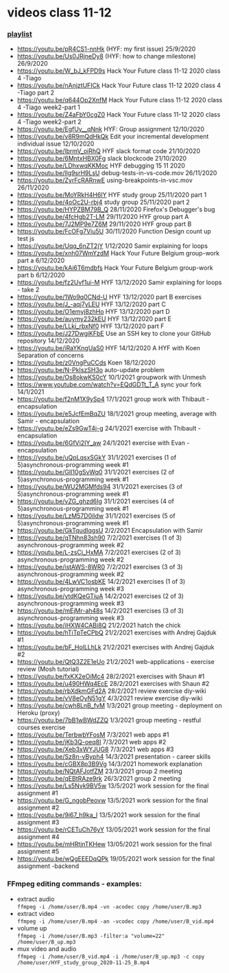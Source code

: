 # videos class 11-12

### [playlist](https://www.youtube.com/playlist?list=PLlDk-vkPxtou53r-oNn5nCTmQJh2ArG0P)

- https://youtu.be/pR4CS1-nnHk (HYF: my first issue) 25/9/2020
- https://youtu.be/Us0JRjneDy8 (HYF: how to change milestone) 26/9/2020
- https://youtu.be/W_bJ_kFPD9s Hack Your Future class 11-12 2020 class 4 -Tiago
- https://youtu.be/nAnjztUFICk  Hack Your Future class 11-12 2020 class 4 -Tiago part 2
- https://youtu.be/q644Op2XnfM Hack Your Future class 11-12 2020 class 4 -Tiago week2-part 1
- https://youtu.be/Z4aFbY0cgZ0 Hack Your Future class 11-12 2020 class 4 -Tiago week2-part 2
- https://youtu.be/EgfUy__qNnk HYF: Group assignment 12/10/2020
- https://youtu.be/v8R9mQdHkQk  Edit your incremental development individual issue 12/10/2020
- https://youtu.be/lbrmV_oiRhQ HYF slack format code 21/10/2020
- https://youtu.be/6MntxHBX0Fg slack blockcode  21/10/2020
- https://youtu.be/LDhxwqKKMoc HYF debugging 15 11 2020
- https://youtu.be/llg9srH9LsU  debug-tests-in-vs-code.mov 26/11/2020
- https://youtu.be/ZyrFcRARnwE  using-breakpoints-in-vsc.mov 26/11/2020
- https://youtu.be/MoYRkH4H6IY HYF study group 25/11/2020 part 1
- https://youtu.be/4oOc2U-rbj4 study group 25/11/2020 part 2
- https://youtu.be/HYPZBM79B_Q 28/11/2020 Firefox's Debugger's bug
- https://youtu.be/4fcHgb2T-LM 29/11/2020 HYF group part A
- https://youtu.be/7J2MP9e7Z6M 29/11/2020 HYF group part B
- https://youtu.be/FcOFg7Viu5U 30/11/2020 Function Design count up test js
- https://youtu.be/Uqq_6nZT2jY 1/12/2020  Samir explaining for loops
- https://youtu.be/xnh07WmYzdM Hack Your Future Belgium group-work part a 6/12/2020
- https://youtu.be/kAi6T6mdbfs Hack Your Future Belgium group-work part b 6/12/2020
- https://youtu.be/fz2Uvf1ui-M HYF 13/12/2020 Samir explaining for loops - take 2
- https://youtu.be/1Wo9q0CNd-U  HYF 13/12/2020 part B exercises
- https://youtu.be/J_-aqj7yLEU HYF 13/12/2020 part C 
- https://youtu.be/O1emyj8zhHo HYF 13/12/2020 part D
- https://youtu.be/auymy232kEU HYF 13/12/2020 part E
- https://youtu.be/LLki_rbxNf0 HYF 13/12/2020 part F
- https://youtu.be/J27DwgiKFbE Use an SSH key to clone your GitHub repository 14/12/2020
- https://youtu.be/iRaYKngUaS0 HYF 14/12/2020 A HYF with Koen  Separation of concerns
- https://youtu.be/z0VngPuCCds Koen 18/12/2020
- https://youtu.be/N-PkIszSH3o auto-update problem
- https://youtu.be/Os8okwKS0cY 10/1/2021  groupwork with Unmesh
- https://www.youtube.com/watch?v=EQdGDTt_T_A sync your fork 14/1/2021
- https://youtu.be/f2nM1X9ySp4 17/1/2021 group work with Thibault - encapsulation
- https://youtu.be/e5JcfEmBqZU 18/1/2021 group meeting, average with Samir - encapsulation
- https://youtu.be/eZs9GwT4j-g 24/1/2021 exercise with Thibault - encapsulation
- https://youtu.be/6GfVi2IY_aw 24/1/2021 exercise with Evan - encapsulation
- https://youtu.be/uQpLqsxSGkY 31/1/2021 exercises (1 of 5)asynchronous-programming week #1
- https://youtu.be/GlI10gSvWq0 31/1/2021 exercises (2 of 5)asynchronous-programming week #1
- https://youtu.be/WU2MGMfds94 31/1/2021 exercises (3 of 5)asynchronous-programming week #1
- https://youtu.be/vZG_ghzd6Ig 31/1/2021 exercises (4 of 5)asynchronous-programming week #1 
- https://youtu.be/LzM57D0iIdw 31/1/2021 exercises (5 of 5)asynchronous-programming week #1
- https://youtu.be/GkTqudIqgsU 2/2/2021 Encapsulation with Samir
- https://youtu.be/qTNhn83sh90 7/2/2021 exercises (1 of 3) asynchronous-programming week #2  
- https://youtu.be/L-zsCj_HxMA 7/2/2021 exercises (2 of 3) asynchronous-programming week #2
- https://youtu.be/istAWS-8WR0 7/2/2021 exercises (3 of 3) asynchronous-programming week #2
- https://youtu.be/4LwVC1osbKE 14/2/2021 exercises (1 of 3) asynchronous-programming week #3
- https://youtu.be/ytdKQeGTiuA 14/2/2021 exercises (2 of 3) asynchronous-programming week #3
- https://youtu.be/mEjMr-ah48s 14/2/2021 exercises (3 of 3) asynchronous-programming week #3
- https://youtu.be/iHXW4CABi8Q 21/2/2021 hatch the chick
- https://youtu.be/hTiTpTeCPbQ 21/2/2021 exercises with Andrej Gajduk #1
- https://youtu.be/bF_HolLLhLk 21/2/2021 exercises with Andrej Gajduk #2
- https://youtu.be/QtQ3Z2E1eUo 21/2/2021 web-applications - exercise review (Mosh tutorial)
- https://youtu.be/fxKX2eOiMc4 28/2/2021 exercises with Shaun #1
- https://youtu.be/u490HWq4EcE 28/2/2021 exercises with Shaun #2
- https://youtu.be/rbXdkmGFd2A 28/2/2021 review exercise diy-wiki
- https://youtu.be/vV8eOyN51gY 4/3/2021 review exercise diy-wiki
- https://youtu.be/cwh8LnB_fvM 1/3/2021 group meeting - deployment on Heroku (proxy)
- https://youtu.be/7bB1wBWdZZQ 1/3/2021 group meeting - restful courses exercise
- https://youtu.be/TerbwbYFosM 7/3/2021 web apps #1
- https://youtu.be/jKb3Q-oeq8I 7/3/2021 web apps #2
- https://youtu.be/Xeb3xWYJUG8 7/3/2021 web apps #3
- https://youtu.be/Sz8n-vByph4 14/3/2021 presentation - career skills
- https://youtu.be/cGBX8p3B9Vg 14/3/2021 homework explanation
- https://youtu.be/NQtAFJotfZM 23/3/2021 group 2 meeting
- https://youtu.be/qEBtRAze9rk 26/3/2021 group 2 meeting
- https://youtu.be/Ls5Nvk9BV5w 13/5/2021 work session for the final assignment #1
- https://youtu.be/G_ngobPeovw 13/5/2021 work session for the final assignment #2
- https://youtu.be/9i67_h9ka_I 13/5/2021 work session for the final assignment #3
- https://youtu.be/rCETuCh76yY 13/05/2021 work session for the final assignment #4
- https://youtu.be/mHRtjnTKHew 13/05/2021 work session for the final assignment #5
- https://youtu.be/wQgEEEDqQPk 19/05/2021 work session for the final assignment -backend

### FFmpeg editing commands - examples:

- extract audio    
`ffmpeg -i /home/user/B.mp4 -vn -acodec copy /home/user/B.mp3`
- extract video    
`ffmpeg -i /home/user/B.mp4 -an -vcodec copy /home/user/B_vid.mp4`
- volume up    
`ffmpeg -i /home/user/B.mp3 -filter:a "volume=22" /home/user/B_up.mp3`
- mux video and audio    
`ffmpeg -i /home/user/B_vid.mp4 -i /home/user/B_up.mp3 -c copy /home/user/HYF_study_group_2020-11-25_B.mp4`

